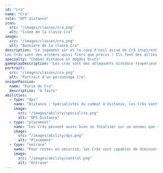 ```yaml
---
id: "cra"
name: "Cra"
role: "DPT distance"
icon:
  src: "/images/classes/cra.png"
  alt: "Icône de la classe Cra"
image:
  src: "/images/classes/cra.png"
  alt: "Bannière de la classe Cra"
description: "Le jugement sûr et le coup d'oeil avisé de Crâ inspirent le respect, même à ses ennemis.
Les Crâs sont des archers aussi fiers que précis ! Ils font des alliés précieux contre les adeptes de la mêlée franche."
specialty: "Combat distance et dégâts bruts"
gameplayDescription: "Les cras sont des attaquants distance (supérieur a 2 cases)  qui peuvent envoyer de gros dégats via leur balises et leurs flèches. Ils peuvent aussi baisser la mobilité des ennemis en retirant des pm."
portrait:
  src: "/images/classes/cra.png"
  alt: "Portrait d'un personnage Cra"
uniquePassive:
  name: "Furie du Cra"
  description: "A faire"
abilities:
  - type: "dps"
    name: "Distance : Spécialistes du combat à distance, les Crâs sont efficaces tant qu'ils ne se laissent pas approcher. Ils disposent pour cela de plusieurs moyens d'échapper à leurs attaquants."
    image:
      src: "/images/ability/specialite.png"
      alt: "DPS Distance"
  - type: "placement"
    name: "Les Crâs peuvent aussi bien se focaliser sur un ennemi que répandre leurs dégâts sur plusieurs cibles à la fois. Bien protégés, ils peuvent être l'atout majeur de leur équipe"
    image:
      src: "/images/ability/dps.png"
      alt: "Placement"
  - type: "entrave"
    name: "Pour rester en sécurité, les Crâs sont capables de diminuer la portée des ennemis et de réduire leur mobilité. Ils disposent aussi d'une Balise qui augmente les effets de leurs sorts."
    image:
      src: "/images/ability/control.png"
      alt: "Entrave"
---
```

